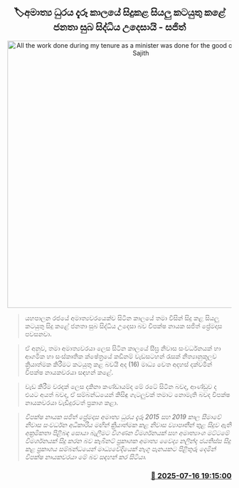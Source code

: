 <p align='center'><b><h2 align='center' title='All the work done during my tenure as a minister was done for the good of the people - Sajith'>🏷අමාත්‍ය ධුරය දැරූ කාලයේ සිදුකළ සියලු කටයුතු කළේ ජනතා සුබ සිද්ධිය උදෙසායි - සජිත්</h2></b></p>
<p align='center'><img src='https://helakuru.sgp1.cdn.digitaloceanspaces.com/esana/images/lib/sajith-parliment-media.jpg' width='600' alt='All the work done during my tenure as a minister was done for the good of the people - Sajith'></p>

> යහපාලන රජයේ අමාත්‍යවරයෙක්ව සිටින කාලයේ තමා විසින් සිදු කළ සියලු කටයුතු සිදු කළේ ජනතා සුබ සිද්ධිය උදෙසා බව විපක්ෂ නායක සජිත් ප්‍රේමදාස පවසනවා.

> ඒ අනුව, තමා අමාත්‍යවරයා ලෙස සිටින කාලයේ සීඝ්‍ර නිවාස සංවර්ධනයක් හා ආගමික හා සංස්කෘතික ක්ෂේත්‍රයේ කඩිනම් වැඩසටහන් රැසක් නීත්‍යානුකූලව ක්‍රියාත්මක කිරීමට කටයුතු කළ බවයි අද (16) මාධ්‍ය වෙත අදහස් දක්වමින් විපක්ෂ නායකවරයා සඳහන් කළේ.

> වැඩ කිරීම වරදක් ලෙස දකිනා කණ්ඩායම්ද මේ රටේ සිටින බවද, ආණ්ඩුව ද එයට අයත් බවද, ඒ සම්බන්ධයෙන් කිසිඳු ගැටලුවක් තමාට නොමැති බවද විපක්ෂ නායකවරයා වැඩිදුරටත් ප්‍රකාශ කළා.

> <em>විපක්ෂ නායක සජිත් ප්‍රේමදාස අමාත්‍ය ධුරය දැරූ 2015 සහ 2019 කාල සීමාවේ නිවාස සංවර්ධන අධිකාරිය මඟින් ක්‍රියාත්මක කළ නිවාස ව්‍යාපෘතීන් තුළ සිදුව ඇති අක්‍රමිකතා පිළිබඳ සොයා බැලීමට විගණන විමර්ශනයක් සහ අමාත්‍යාංශ මට්ටමේ විමර්ශනයක් සිදු කරන බව කැබිනට් ප්‍රකාශක අමාත්‍ය වෛද්‍ය නලින්ද ජයතිස්ස සිදු කළ ප්‍රකාශය සම්බන්ධයෙන් මාධ්‍යවේදියෙක් නැගූ පැනයකට පිළිතුරු දෙමින් විපක්ෂ නායකවරයා මේ බව සඳහන් කර සිටියා.</em>



<h3 align='right'><a href='https://www.helakuru.lk/esana/p/111907/'>📅 2025-07-16 19:15:00</a></h3>
